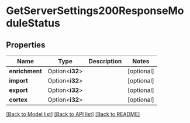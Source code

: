 # GetServerSettings200ResponseModuleStatus

## Properties

Name | Type | Description | Notes
------------ | ------------- | ------------- | -------------
**enrichment** | Option<**i32**> |  | [optional]
**import** | Option<**i32**> |  | [optional]
**export** | Option<**i32**> |  | [optional]
**cortex** | Option<**i32**> |  | [optional]

[[Back to Model list]](../README.md#documentation-for-models) [[Back to API list]](../README.md#documentation-for-api-endpoints) [[Back to README]](../README.md)


